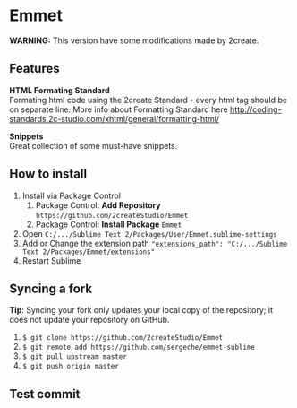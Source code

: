 # Emmet

**WARNING:** This version have some modifications made by 2create.

## Features

**HTML Formating Standard**  
Formating html code using the 2create Standard - every html tag should be on separate line. More info about Formatting Standard here http://coding-standards.2c-studio.com/xhtml/general/formatting-html/

**Snippets**  
Great collection of some must-have snippets.

## How to install
1. Install via Package Control
	1. Package Control: **Add Repository** ```https://github.com/2createStudio/Emmet```
	2. Package Control: **Install Package** ```Emmet```
2. Open ```C:/.../Sublime Text 2/Packages/User/Emmet.sublime-settings```
3. Add or Change the extension path ```"extensions_path": "C:/.../Sublime Text 2/Packages/Emmet/extensions"```
4. Restart Sublime

## Syncing a fork
**Tip**: Syncing your fork only updates your local copy of the repository; it does not update your repository on GitHub.

1. ``$ git clone https://github.com/2createStudio/Emmet``
2. ``$ git remote add https://github.com/sergeche/emmet-sublime``
3. ``$ git pull upstream master``
4. ``$ git push origin master``


## Test commit